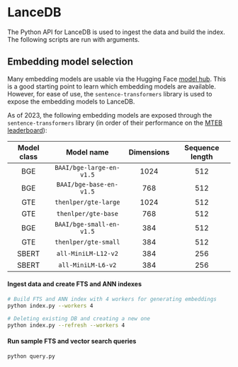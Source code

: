 # LanceDB

The Python API for LanceDB is used to ingest the data and build the index. The following scripts are run with arguments.

## Embedding model selection

Many embedding models are usable via the Hugging Face [model hub](https://huggingface.co/models). This is a good starting point to learn which embedding models are available. However, for ease of use, the `sentence-transformers` library is used to expose the embedding models to LanceDB.

As of 2023, the following embedding models are exposed through the `sentence-transformers` library (in order of their performance on the [MTEB leaderboard](https://huggingface.co/spaces/mteb/leaderboard)):

| Model class | Model name | Dimensions | Sequence length
|:---:|:---:|:---:|:---:
BGE | `BAAI/bge-large-en-v1.5` | 1024 | 512
BGE | `BAAI/bge-base-en-v1.5` | 768 | 512
GTE | `thenlper/gte-large` | 1024 | 512
GTE | `thenlper/gte-base` | 768 | 512
BGE | `BAAI/bge-small-en-v1.5` | 384 | 512
GTE | `thenlper/gte-small` | 384 | 512
SBERT | `all-MiniLM-L12-v2` | 384 | 256
SBERT | `all-MiniLM-L6-v2` | 384 | 256


#### Ingest data and create FTS and ANN indexes

```sh
# Build FTS and ANN index with 4 workers for generating embeddings
python index.py --workers 4
```

```sh
# Deleting existing DB and creating a new one
python index.py --refresh --workers 4
```

#### Run sample FTS and vector search queries

```sh
python query.py
```